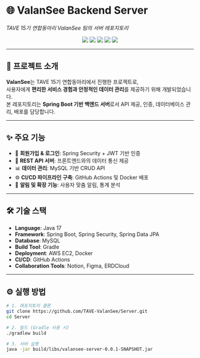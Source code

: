 # 🌐 ValanSee Backend Server
*TAVE 15기 연합동아리 ValanSee 팀의 서버 레포지토리*

<p align="center">
  <img src="https://img.shields.io/badge/TAVE-15기-blue?style=for-the-badge"/>
  <img src="https://img.shields.io/badge/Team-ValanSee-purple?style=for-the-badge"/>
  <img src="https://img.shields.io/badge/Backend-SpringBoot-green?style=for-the-badge"/>
  <img src="https://img.shields.io/badge/Database-MySQL-orange?style=for-the-badge"/>
  <img src="https://img.shields.io/badge/Build-Gradle-yellow?style=for-the-badge"/>
</p>

---

## 📌 프로젝트 소개  
**ValanSee**는 TAVE 15기 연합동아리에서 진행한 프로젝트로,  
사용자에게 **편리한 서비스 경험과 안정적인 데이터 관리**를 제공하기 위해 개발되었습니다.  
본 레포지토리는 **Spring Boot 기반 백엔드 서버**로서 API 제공, 인증, 데이터베이스 관리, 배포를 담당합니다.

---

## ✨ 주요 기능  
- 🔑 **회원가입 & 로그인**: Spring Security + JWT 기반 인증  
- 📡 **REST API 서버**: 프론트엔드와의 데이터 통신 제공  
- 📊 **데이터 관리**: MySQL 기반 CRUD API  
- ⚙️ **CI/CD 파이프라인 구축**: GitHub Actions 및 Docker 배포  
- 🔔 **알림 및 확장 기능**: 사용자 맞춤 알림, 통계 분석  

---

## 🛠 기술 스택  
- **Language**: Java 17  
- **Framework**: Spring Boot, Spring Security, Spring Data JPA  
- **Database**: MySQL  
- **Build Tool**: Gradle  
- **Deployment**: AWS EC2, Docker  
- **CI/CD**: GitHub Actions  
- **Collaboration Tools**: Notion, Figma, ERDCloud  

---

## ⚙️ 실행 방법  

```bash
# 1. 레포지토리 클론
git clone https://github.com/TAVE-ValanSee/Server.git
cd Server

# 2. 빌드 (Gradle 사용 시)
./gradlew build

# 3. 서버 실행
java -jar build/libs/valansee-server-0.0.1-SNAPSHOT.jar
